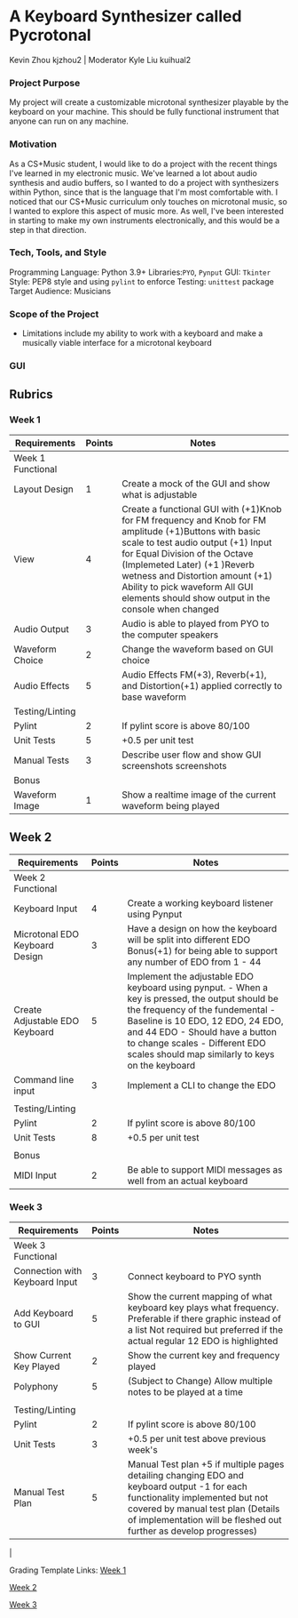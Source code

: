 # A Keyboard Synthesizer called Pycrotonal 
Kevin Zhou kjzhou2 | Moderator Kyle Liu kuihual2

### Project Purpose
My project will create a customizable microtonal synthesizer playable by the keyboard on your machine. This should be fully functional instrument that anyone can run on any machine.

### Motivation
As a CS+Music student, I would like to do a project with the recent things I've learned in my electronic music. We've learned a lot about audio synthesis and audio buffers, so I wanted to do a project with synthesizers within Python, since that is the language that I'm most comfortable with. I noticed that our CS+Music curriculum only touches on microtonal music, so I wanted to explore this aspect of music more. As well, I've been interested in starting to make my own instruments electronically, and this would be a step in that direction.

### Tech, Tools, and Style
Programming Language: Python 3.9+
Libraries:`PYO`, `Pynput` 
GUI: `Tkinter` 
Style: PEP8 style and using `pylint` to enforce
Testing: `unittest` package 
Target Audience: Musicians

### Scope of the Project
* Limitations include my ability to work with a keyboard and make a musically viable interface for a microtonal keyboard

### GUI

## Rubrics
### Week 1
| Requirements      | Points |Notes                                                                                                                                                                                                                                                    |
|-------------------|--------|----------------------------------------------------------------------------------------------------------------------------------------------------------------------------------------------------------------------------------------------------------|
| Week 1 Functional |        |                                                                                                                                                                                                                                                          |
| Layout Design     | 1      | Create a mock of the GUI and show what is adjustable                                                                                                                                                                                                     |
| View              | 4      | Create a functional GUI with (+1)Knob for FM frequency and Knob for FM amplitude (+1)Buttons with basic scale to test audio output (+1) Input for Equal Division of the Octave (Implemeted Later)  (+1 )Reverb wetness and Distortion amount (+1) Ability to pick waveform All GUI elements should show output in the console when changed|
| Audio Output      | 3      | Audio is able to played from PYO to the computer speakers                                                                                                                                                                                                |
| Waveform Choice   | 2      | Change the waveform based on GUI choice                                                                                                                                                                                                                  |
| Audio Effects     | 5      | Audio Effects FM(+3), Reverb(+1), and Distortion(+1) applied correctly to base waveform                                                                                                                                                                  |
| Testing/Linting   |        |                                                                                                                                                                                                                                                          |
| Pylint            | 2      | If pylint score is above 80/100                                                                                                                                                                                                                          |
| Unit Tests        | 5      | +0.5 per unit test                                                                                                                                                                                                                                       |
| Manual Tests      | 3      | Describe user flow and show GUI screenshots screenshots                                                                                                                                                                                                              |
| Bonus             |        |                                                                                                                                                                                                                                                          |
| Waveform Image    | 1      | Show a realtime image of the current waveform being played                                                                                                                                                                                               |
## Week 2
| Requirements                   | Points | Notes                                                                                                                                                                                                                                                                                           |
|--------------------------------|--------|-------------------------------------------------------------------------------------------------------------------------------------------------------------------------------------------------------------------------------------------------------------------------------------------------|
| Week 2 Functional              |        |                                                                                                                                                                                                                                                                                                 |
| Keyboard Input                 | 4      | Create a working keyboard listener using Pynput                                                                                                                                                                                                                                                 |
| Microtonal EDO Keyboard Design | 3      | Have a design on how the keyboard will be split into different EDO Bonus(+1) for being able to support any number of EDO from 1 - 44                                                                                                                                                            |
| Create Adjustable EDO Keyboard | 5      | Implement the adjustable EDO keyboard using pynput. - When a key is pressed, the output should be the frequency of the fundemental - Baseline is 10 EDO, 12 EDO, 24 EDO, and 44 EDO - Should have a button to change scales - Different EDO scales should map similarly to keys on the keyboard |
| Command line input             | 3      | Implement a CLI to change the EDO                                                                                                                                                                                                                                                               |
|                                |        |                                                                                                                                                                                                                                                                                                 |
| Testing/Linting                |        |                                                                                                                                                                                                                                                                                                 |
| Pylint                         | 2      | If pylint score is above 80/100                                                                                                                                                                                                                                                                 |
| Unit Tests                     | 8      | +0.5 per unit test                                                                                                                                                                                                                                                                              |
|                                |        |                                                                                                                                                                                                                                                                                                 |
| Bonus                          |        |                                                                                                                                                                                                                                                                                                 |
| MIDI Input                     | 2      | Be able to support MIDI messages as well from an actual keyboard                                                                                                                                                                                                                                |
### Week 3
| Requirements                   | Points | Notes                                                                                                                                                                                                                                    |
|--------------------------------|--------|------------------------------------------------------------------------------------------------------------------------------------------------------------------------------------------------------------------------------------------|
| Week 3 Functional              |        |                                                                                                                                                                                                                                          |
| Connection with Keyboard Input | 3      | Connect keyboard to PYO synth                                                                                                                                                                                                            |
| Add Keyboard to GUI            | 5      | Show the current mapping of what keyboard key plays what frequency. Preferable if there graphic instead of a list Not required but preferred if the actual regular 12 EDO is highlighted                                                 |
| Show Current Key Played        | 2      | Show the current key and frequency played                                                                                                                                                                                                |
| Polyphony                      | 5      | (Subject to Change) Allow multiple notes to be played at a time                                                                                                                                                                          |
|                                |        |                                                                                                                                                                                                                                          |
| Testing/Linting                |        |                                                                                                                                                                                                                                          |
| Pylint                         | 2      | If pylint score is above 80/100                                                                                                                                                                                                          |
| Unit Tests                     | 3      | +0.5 per unit test above previous week's                                                                                                                                                                                                 |
| Manual Test Plan               | 5      | Manual Test plan +5 if multiple pages detailing changing EDO and keyboard output -1 for each functionality implemented but not covered by manual test plan (Details of implementation will be fleshed out further as develop progresses) |
|

Grading Template Links:
[Week 1](https://docs.google.com/spreadsheets/d/1tzTAX9tFxHbvWCDR5G_ZVpftYv6urMZ_IlgcIbvcQxM/edit?usp=sharing)

[Week 2](https://docs.google.com/spreadsheets/d/1vdt2SnkPDcYIfjoazAjfRPtcZJdISaCoGx9ybnzF_z0/edit?usp=sharing)

[Week 3](https://docs.google.com/spreadsheets/d/1B_bXreNge4Smk6w0DAA8bqfNxSQofaXvXi-DLhqPLJM/edit?usp=sharing)
